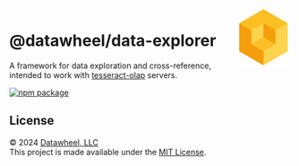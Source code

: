 <img src="./assets/tesseract.svg" width="100" align="right" />

# @datawheel/data-explorer

A framework for data exploration and cross-reference, intended to work with [tesseract-olap](https://pypi.org/project/tesseract-olap/) servers.

<a href><img src="https://img.shields.io/npm/v/@datawheel/data-explorer.svg" alt="npm package"/></a>

## License

© 2024 [Datawheel, LLC](https://datawheel.us/)  
This project is made available under the [MIT License](./LICENSE).
